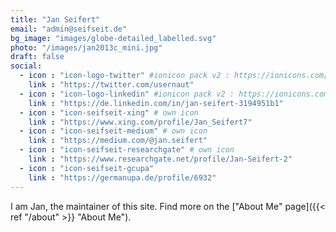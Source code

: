 ```yaml
---
title: "Jan Seifert"
email: "admin@seifseit.de"
bg_image: "images/globe-detailed_labelled.svg"
photo: "/images/jan2013c_mini.jpg"
draft: false
social:
  - icon : "icon-logo-twitter" #ionicon pack v2 : https://ionicons.com/v2/
    link : "https://twitter.com/usernaut"
  - icon : "icon-logo-linkedin" #ionicon pack v2 : https://ionicons.com/v2/
    link : "https://de.linkedin.com/in/jan-seifert-3194951b1"
  - icon : "icon-seifseit-xing" # own icon
    link : "https://www.xing.com/profile/Jan_Seifert7"
  - icon : "icon-seifseit-medium" # own icon
    link : "https://medium.com/@jan.seifert"
  - icon : "icon-seifseit-researchgate" # own icon
    link : "https://www.researchgate.net/profile/Jan-Seifert-2"
  - icon : "icon-seifseit-gcupa"
    link : "https://germanupa.de/profile/6932"
---
```


I am Jan, the maintainer of this site. Find more on the ["About Me" page]({{< ref "/about" >}} "About Me").